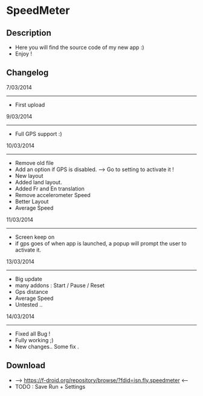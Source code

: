 SpeedMeter
==========
Description
---
* Here you will find the source code of my new app :)
* Enjoy !


Changelog
---
7/03/2014
___

* First upload

9/03/2014
___
* Full GPS support :)

10/03/2014
___
* Remove old file
* Add an option if GPS is disabled. --> Go to setting to activate it !
* New layout 
* Added land layout.
* Added Fr and En translation
* Remove accelerometer Speed
* Better Layout
* Average Speed

11/03/2014
___
* Screen keep on
* if gps goes of when app is launched, a popup will prompt the user to activate it.

13/03/2014
___
* Big update
* many addons : Start / Pause / Reset
* Gps distance
* Average Speed
* Untested ..

14/03/2014
___
* Fixed all Bug !
* Fully working ;)
* New changes.. Some fix .

Download
---
* -->  https://f-droid.org/repository/browse/?fdid=isn.fly.speedmeter  <--
* TODO : Save Run + Settings
